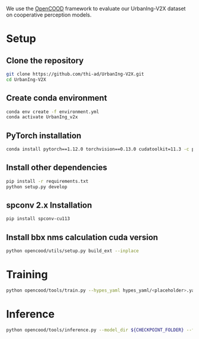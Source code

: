 We use the [OpenCOOD](https://github.com/DerrickXuNu/OpenCOOD) framework to evaluate our UrbanIng-V2X dataset on cooperative perception models.

# Setup

## Clone the repository
```bash
git clone https://github.com/thi-ad/UrbanIng-V2X.git
cd UrbanIng-V2X
```

## Create conda environment
```bash
conda env create -f environment.yml
conda activate UrbanIng_v2x
```

## PyTorch installation
```bash
conda install pytorch==1.12.0 torchvision==0.13.0 cudatoolkit=11.3 -c pytorch -c conda-forge
```

## Install other dependencies
```bash
pip install -r requirements.txt
python setup.py develop
```

## spconv 2.x Installation
```bash
pip install spconv-cu113
```

## Install bbx nms calculation cuda version
```bash
python opencood/utils/setup.py build_ext --inplace
```


# Training 
```bash
python opencood/tools/train.py --hypes_yaml hypes_yaml/<placeholder>.yaml --half
```


# Inference
```bash
python opencood/tools/inference.py --model_dir ${CHECKPOINT_FOLDER} --fusion_method ${FUSION_STRATEGY} [--show_vis] [--show_sequence]
```
